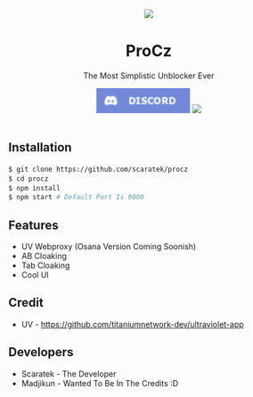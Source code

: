 <div align="center">
<img width="150px" src="https://raw.githubusercontent.com/Scaratek/ProCz/main/Screenshot_2023-02-02_2.02.10_PM-removebg-preview.png">
</div>

<h1 align="center">ProCz</h1>
<div align="center">
  <p>The Most Simplistic Unblocker Ever</p>
<a href="https://discord.gg/JawyTs5zsh"><img height="45px" src="https://raw.githubusercontent.com/Chromium-Workshop/.github/main/profile/Discord-7289DA.png"><img></a>
<a href="https://www.buymeacoffee.com/scarat3k"><img height="45px" src="https://img.buymeacoffee.com/button-api/?text=Buy me a coffee&emoji=☕&slug=scarat3k&button_colour=f5bce0&font_colour=000000&font_family=Cookie&outline_colour=000000&coffee_colour=FFDD00" /></a>
</div>
<br>

## Installation
```bash
$ git clone https://github.com/scaratek/procz
$ cd procz
$ npm install
$ npm start # Default Port Is 9000
```

## Features
- UV Webproxy (Osana Version Coming Soonish)
- AB Cloaking
- Tab Cloaking
- Cool UI

## Credit
- UV - https://github.com/titaniumnetwork-dev/ultraviolet-app

## Developers
- Scaratek - The Developer
- Madjikun - Wanted To Be In The Credits :D
